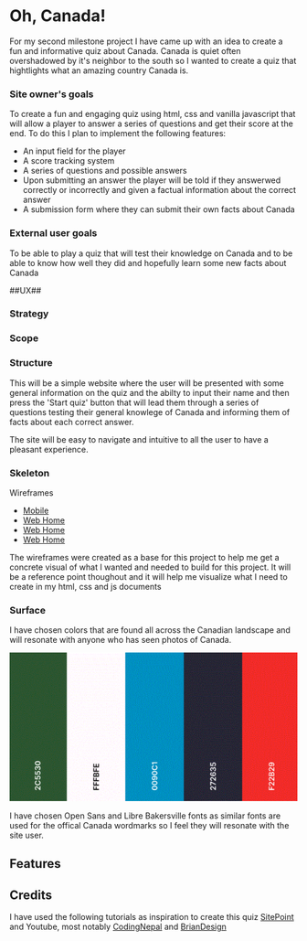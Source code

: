 # Oh, Canada! #
For my second milestone project I have came up with an idea to create a fun and informative quiz about Canada. Canada is quiet often overshadowed by it's neighbor to the south so I wanted to create a quiz that hightlights what an amazing country Canada is. 


### Site owner's goals ###
To create a fun and engaging quiz using html, css and vanilla javascript that will allow a player to answer a series of questions and get their score at the end. 
To do this I plan to implement the following features:
- An input field for the player
- A score tracking system
- A series of questions and possible answers
- Upon submitting an answer the player will be told if they answerwed correctly or incorrectly and given a factual information about the correct answer
- A submission form where they can submit their own facts about Canada 

### External user goals ###
To be able to play a quiz that will test their knowledge on Canada and to be able to know how well they did and hopefully learn some new facts about Canada

##UX##

### Strategy ### 

### Scope ###

### Structure ###

This will be a simple website where the user will be presented with some general information on the quiz and the abilty to input their name and then press the 'Start quiz' button that will lead them through a series of questions testing their general knowlege of Canada and informing them of facts about each correct answer.

The site will be easy to navigate and intuitive to all the user to have a pleasant experience. 

### Skeleton ###

Wireframes
-  [Mobile](docs/readme.images/mobile-wireframe.GIF)
-  [Web Home](docs/readme_images/web_wireframe%20_home.GIF)
-  [Web Home](docs/readme_images/web_wireframe_question.GIF)
-  [Web Home](docs/readme_images/web_wireframe_answer.GIF)

The wireframes were created as a base for this project to help me get a concrete visual of what I wanted and needed to build for this project. It will be a reference point thoughout and it will help me visualize what I need to create in my html, css and js documents 

### Surface ###

I have chosen colors that are found all across the Canadian landscape and will resonate with anyone who has seen photos of Canada. 

![Color chart](docs/readme_images/color_pallette.GIF)

I have chosen Open Sans and Libre Bakersville fonts as similar fonts are used for the offical Canada wordmarks so I feel they will resonate with the site user. 

## Features ##

## Credits ##
I have used the following tutorials as inspiration to create this quiz [SitePoint](https://www.sitepoint.com/simple-javascript-quiz/) and Youtube, most notably [CodingNepal](https://www.youtube.com/watch?v=WUBhpSRS_fk&t=5s) and [BrianDesign](https://www.youtube.com/watch?v=f4fB9Xg2JEY)